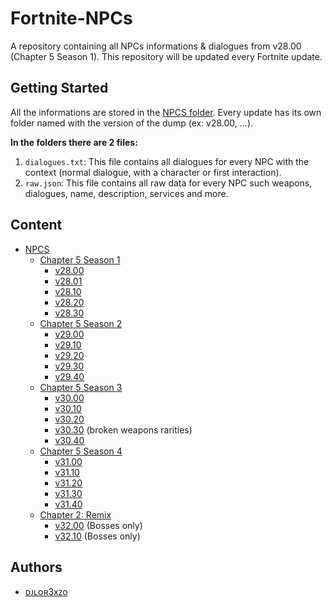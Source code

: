 # Fortnite-NPCs
A repository containing all NPCs informations & dialogues from v28.00 (Chapter 5 Season 1). This repository will be updated every Fortnite update.

## Getting Started
All the informations are stored in the [NPCS folder](./NPCS/). Every update has its own folder named with the version of the dump (ex: v28.00, ...).

**In the folders there are 2 files:**
1. `dialogues.txt`: This file contains all dialogues for every NPC with the context (normal dialogue, with a character or first interaction).
2. `raw.json`: This file contains all raw data for every NPC such weapons, dialogues, name, description, services and more.

## Content
- [NPCS](./NPCS/)
    - [Chapter 5 Season 1](./NPCS/Chapter%205%20Season%201/)
        - [v28.00](./NPCS/Chapter%205%20Season%201/v28.00/)
        - [v28.01](./NPCS/Chapter%205%20Season%201/v28.01/)
        - [v28.10](./NPCS/Chapter%205%20Season%201/v28.10/)
        - [v28.20](./NPCS/Chapter%205%20Season%201/v28.20/)
        - [v28.30](./NPCS/Chapter%205%20Season%201/v28.30/)
    - [Chapter 5 Season 2](./NPCS/Chapter%205%20Season%202/)
        - [v29.00](./NPCS/Chapter%205%20Season%202/v29.00/)
        - [v29.10](./NPCS/Chapter%205%20Season%202/v29.10/)
        - [v29.20](./NPCS/Chapter%205%20Season%202/v29.20/)
        - [v29.30](./NPCS/Chapter%205%20Season%202/v29.30/)
        - [v29.40](./NPCS/Chapter%205%20Season%202/v29.40/)
    - [Chapter 5 Season 3](./NPCS/Chapter%205%20Season%203/)
        - [v30.00](./NPCS/Chapter%205%20Season%203/v30.00/)
        - [v30.10](./NPCS/Chapter%205%20Season%203/v30.10/)
        - [v30.20](./NPCS/Chapter%205%20Season%203/v30.20/)
        - [v30.30](./NPCS/Chapter%205%20Season%203/v30.30/) (broken weapons rarities)
        - [v30.40](./NPCS/Chapter%205%20Season%203/v30.40/)
    - [Chapter 5 Season 4](./NPCS/Chapter%205%20Season%204/)
        - [v31.00](./NPCS/Chapter%205%20Season%204/v31.00/)
        - [v31.10](./NPCS/Chapter%205%20Season%204/v31.10/)
        - [v31.20](./NPCS/Chapter%205%20Season%204/v31.20/)
        - [v31.30](./NPCS/Chapter%205%20Season%204/v31.30/)
        - [v31.40](./NPCS/Chapter%205%20Season%204/v31.40/)
    - [Chapter 2: Remix](./NPCS/Chapter%202%20Remix/)
        - [v32.00](./NPCS/Chapter%202%20Remix/v32.00/) (Bosses only)
        - [v32.10](./NPCS/Chapter%202%20Remix/v32.10/) (Bosses only)

## Authors
- [ᴅᴊʟᴏʀ3xᴢo](https://twitter.com/djlorenzouasset)
